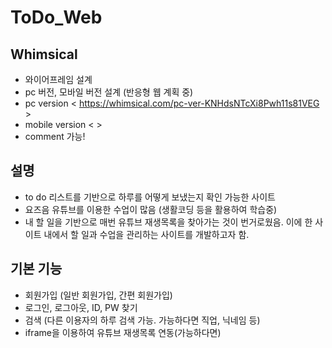 # ToDo_Web
## Whimsical
- 와이어프레임 설계
- pc 버전, 모바일 버전 설계 (반응형 웹 계획 중)
- pc version < https://whimsical.com/pc-ver-KNHdsNTcXi8Pwh11s81VEG >
- mobile version < >
- comment 가능!
## 설명
- to do 리스트를 기반으로 하루를 어떻게 보냈는지 확인 가능한 사이트
- 요즈음 유튜브를 이용한 수업이 많음 (생활코딩 등을 활용하여 학습중)
- 내 할 일을 기반으로 매번 유튜브 재생목록을 찾아가는 것이 번거로웠음. 이에 한 사이트 내에서 할 일과 수업을 관리하는 사이트를 개발하고자 함.
## 기본 기능
- 회원가입 (일반 회원가입, 간편 회원가입)
- 로그인, 로그아웃, ID, PW 찾기
- 검색 (다른 이용자의 하루 검색 가능. 가능하다면 직업, 닉네임 등)
- iframe을 이용하여 유튜브 재생목록 연동(가능하다면)

